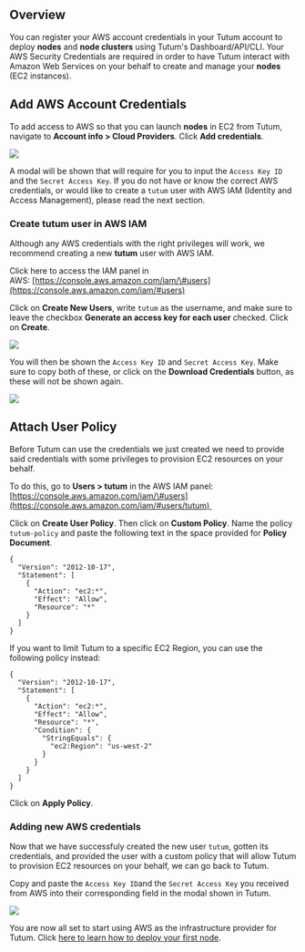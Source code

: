 ## Overview 

You can register your AWS account credentials in your Tutum account
to deploy **nodes** and **node clusters** using Tutum's
Dashboard/API/CLI. Your AWS Security Credentials are required in order to
have Tutum interact with Amazon Web Services on your behalf to create
and manage your **nodes** (EC2 instances).

## Add AWS Account Credentials

To add access to AWS so that you can launch **nodes** in EC2 from Tutum,
navigate to **Account info \> Cloud Providers**. Click **Add
credentials**.

![](https://s.tutum.co/support/images/link-aws-account.png)

A modal will be shown that will require for you to input
the `Access Key ID` and the `Secret Access Key`. If you do not have or know the correct AWS credentials, or would like to create a `tutum` user with AWS IAM (Identity and Access Management), please read the next section.

### Create tutum user in AWS IAM

Although any AWS credentials with the right privileges will work, we
recommend creating a new **tutum** user with AWS IAM. 

Click here to access the IAM panel in AWS: [https://console.aws.amazon.com/iam/\#users](https://console.aws.amazon.com/iam/#users)

Click on **Create New Users**, write `tutum` as the username, and make
sure to leave the checkbox **Generate an access key for each user**
checked. Click on **Create**.

![](https://s.tutum.co/support/images/aws-iam-step-1.png)

You will then be shown the `Access Key ID` and `Secret Access Key`. Make
sure to copy both of these, or click on the **Download Credentials**
button, as these will not be shown again.

![](https://s.tutum.co/support/images/aws-iam-step-2.png)

## Attach User Policy

Before Tutum can use the credentials we just created we need to provide
said credentials with some privileges to provision EC2 resources on your
behalf. 

To do this, go to **Users \> tutum** in the AWS IAM panel: [https://console.aws.amazon.com/iam/\#users](https://console.aws.amazon.com/iam/#users/tutum) 

Click on **Create User Policy**. Then click on **Custom Policy**. Name
the policy `tutum-policy` and paste the following text in the space
provided for **Policy Document**.

```
{
  "Version": "2012-10-17",
  "Statement": [
    {
      "Action": "ec2:*",
      "Effect": "Allow",
      "Resource": "*"
    }
  ]
}
```

If you want to limit Tutum to a specific EC2 Region, you can use the following policy instead:

```
{
  "Version": "2012-10-17",
  "Statement": [
    {
      "Action": "ec2:*",
      "Effect": "Allow",
      "Resource": "*",
      "Condition": {
        "StringEquals": {
          "ec2:Region": "us-west-2"
        }
      }
    }
  ]
}
```

Click on **Apply Policy**.

### Adding new AWS credentials

Now that we have successfuly created the new user `tutum`, gotten its
credentials, and provided the user with a custom policy that will allow
Tutum to provision EC2 resources on your behalf, we can go back to
Tutum.

Copy and paste the `Access Key ID`and the `Secret Access Key` you
received from AWS into their corresponding field in the modal shown in
Tutum.

![](https://s.tutum.co/support/images/aws-modal.png)

You are now all set to start using AWS as the infrastructure provider
for Tutum. Click [here to learn how to deploy your first node](https://support.tutum.co/support/solutions/articles/5000523221). 
